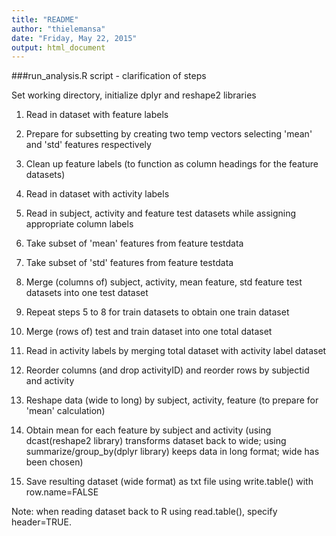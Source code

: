 ```yaml
---
title: "README"
author: "thielemansa"
date: "Friday, May 22, 2015"
output: html_document
---
```


###run_analysis.R script - clarification of steps

Set working directory, initialize dplyr and reshape2 libraries

1. Read in dataset with feature labels

2. Prepare for subsetting by creating two temp vectors selecting 'mean' and 'std' features respectively

3. Clean up feature labels (to function as column headings for the feature datasets)

4. Read in dataset with activity labels

5. Read in subject, activity and feature test datasets while assigning appropriate column labels

6. Take subset of 'mean' features from feature testdata

7. Take subset of 'std' features from feature testdata

8. Merge (columns of) subject, activity, mean feature, std feature test datasets into one test dataset

9. Repeat steps 5 to 8 for train datasets to obtain one train dataset

10. Merge (rows of) test and train dataset into one total dataset

11. Read in activity labels by merging total dataset with activity label dataset

12. Reorder columns (and drop activityID) and reorder rows by subjectid and activity

13. Reshape data (wide to long) by subject, activity, feature (to prepare for 'mean' calculation)

14. Obtain mean for each feature by subject and activity (using dcast(reshape2 library) transforms dataset back to wide; using summarize/group_by(dplyr library) keeps data in long format; wide has been chosen)

15. Save resulting dataset (wide format) as txt file using write.table() with row.name=FALSE

Note: when reading dataset back to R using read.table(), specify header=TRUE.



